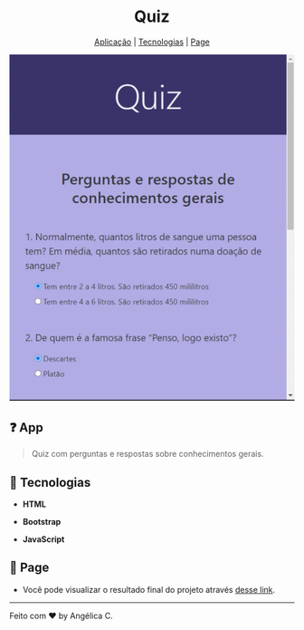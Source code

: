 <h1 align="center">Quiz</h1>

<p align="center">
  <a href="#-app">Aplicação</a>   | 
  <a href="#tecnologias">Tecnologias</a>   |   
  <a href="#-page">Page</a>   
  </p>



  

<div align="center">
  <a href="#" target="_blank">
    <img src="quiz.gif"> 
  </a>   
</div>

</div>



## ❓ App

> Quiz com perguntas e respostas sobre conhecimentos gerais. 



## 🚀 Tecnologias

- **HTML**

- **Bootstrap**

- **JavaScript**
  
  

## 🔖 Page

- Você pode visualizar o resultado final do projeto através [desse link](https://angelicacamp.github.io/quiz-app/).

---

Feito com ♥ by Angélica C.
